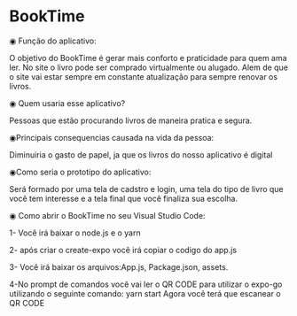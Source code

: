 # BookTime
◉ Função do aplicativo:

O objetivo do BookTime é gerar mais conforto e praticidade para quem ama ler. No site o livro pode ser comprado virtualmente ou alugado. Alem de que o site vai estar sempre em constante atualização para sempre renovar os livros.

◉ Quem usaria esse aplicativo?
  
 Pessoas que estão procurando livros de maneira pratica e segura.
  
◉Principais consequencias causada na vida da pessoa:

Diminuiria o gasto de papel, ja que os livros do nosso aplicativo é digital

◉Como seria o prototipo do aplicativo:

Será formado por uma tela de cadstro e login, uma tela do tipo de livro que você tem interesse e a tela final que você finaliza sua escolha.


◉ Como abrir o BookTime no seu Visual Studio Code: 

1- Você irá baixar o node.js e o yarn

2- após criar o create-expo você irá copiar o codigo do app.js  

3- Você irá baixar os arquivos:App.js, Package.json, assets.

4-No prompt de comandos você vai ler o QR CODE para utilizar o expo-go utilizando o seguinte comando:
yarn start
Agora você terá que escanear o QR CODE
